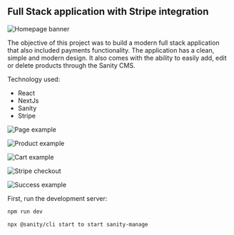 ## Full Stack application with Stripe integration

![Homepage banner](https://res.cloudinary.com/dd2duttda/image/upload/v1654677904/Screenshot_2022-06-08_at_12.40.38_xljaqd.png "Optional title")

The objective of this project was to build a modern full stack application that also included payments functionality. The application has a clean, simple and modern design. It also comes with the ability to easily add, edit or delete products through the Sanity CMS. 

Technology used:
- React
- NextJs
- Sanity
- Stripe 


![Page example](https://res.cloudinary.com/dd2duttda/image/upload/v1654677904/Screenshot_2022-06-08_at_12.42.10_xsbstl.png "Optional title")

![Product example](https://res.cloudinary.com/dd2duttda/image/upload/v1654677904/Screenshot_2022-06-08_at_12.42.40_emjfxl.png "Optional title")

![Cart example](https://res.cloudinary.com/dd2duttda/image/upload/v1654677904/Screenshot_2022-06-08_at_12.43.11_bzshc9.png "Optional title")

![Stripe checkout](https://res.cloudinary.com/dd2duttda/image/upload/v1654677904/Screenshot_2022-06-08_at_12.43.37_ne5s7v.png "Optional title")

![Success example](https://res.cloudinary.com/dd2duttda/image/upload/v1654677904/Screenshot_2022-06-08_at_12.44.04_tpdgay.png "Optional title")

First, run the development server:

```bash
npm run dev

npx @sanity/cli start to start sanity-manage
```
